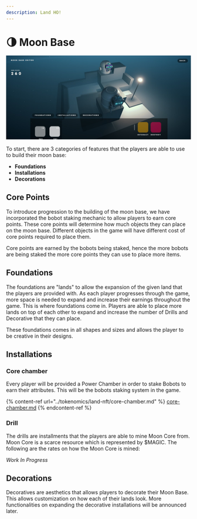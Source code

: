 ```yaml
---
description: Land HO!
---
```


# 🌗 Moon Base

![Moon Base Prototype](../.gitbook/assets/moonbase.jpg)

To start, there are 3 categories of features that the players are able to use to build their moon base:

* **Foundations**
* **Installations**
* **Decorations**

## **Core Points**

To introduce progression to the building of the moon base, we have incorporated the bobot staking mechanic to allow players to earn core points. These core points will determine how much objects they can place on the moon base. Different objects in the game will have different cost of core points required to place them.

Core points are earned by the bobots being staked, hence the more bobots are being staked the more core points they can use to place more items.

## Foundations

The foundations are "lands" to allow the expansion of the given land that the players are provided with. As each player progresses through the game, more space is needed to expand and increase their earnings throughout the game. This is where foundations come in. Players are able to place more lands on top of each other to expand and increase the number of Drills and Decorative that they can place.

These foundations comes in all shapes and sizes and allows the player to be creative in their designs.

## Installations

### Core chamber&#x20;

Every player will be provided a Power Chamber in order to stake Bobots to earn their attributes. This will be the bobots staking system in the game.&#x20;

{% content-ref url="../tokenomics/land-nft/core-chamber.md" %}
[core-chamber.md](../tokenomics/land-nft/core-chamber.md)
{% endcontent-ref %}

### Drill&#x20;

The drills are installments that the players are able to mine Moon Core from. Moon Core is a scarce resource which is represented by $MAGIC. The following are the rates on how the Moon Core is mined:&#x20;

_Work In Progress_



## **Decorations**

Decoratives are aesthetics that allows players to decorate their Moon Base. This allows customization on how each of their lands look. More functionalities on expanding the decorative installations will be announced later.&#x20;
